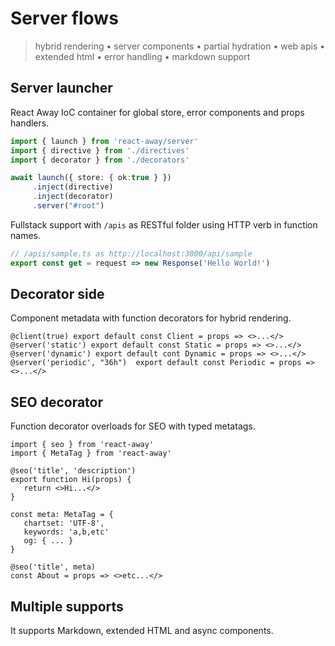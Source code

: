 <script src='../js/index.js'></script>
<style>@import url(../css/index.css);</style> 
<style>@import url(serving.css);</style> 

# Server flows

> hybrid rendering • server components • partial hydration • web apis • extended html • error handling • markdown support


## Server launcher

React Away IoC container for <a onclick='goto("review/reactive.html#global-store")'>global store</a>, <a onclick='goto("review/injection.html#error-components")'>error components</a> and <a onclick='goto("review/directive.html#props-directives")'>props handlers</a>.

```ts
import { launch } from 'react-away/server'
import { directive } from './directives'
import { decorator } from './decorators'

await launch({ store: { ok:true } })
     .inject(directive)
     .inject(decorator)
     .server("#root")
```

Fullstack support with `/apis` as <a onclick='goto("review/rendering.html#restful-apis-folder")'>RESTful</a> folder using HTTP verb in function names. 

```ts
// /apis/sample.ts as http://localhost:3000/api/sample
export const get = request => new Response('Hello World!')
```

## Decorator side

Component metadata with <a onclick='goto("review/decorator.html")'>function decorators</a> for <a onclick='goto("review/hybriding.html")'>hybrid rendering</a>.

```tsx
@client(true) export default const Client = props => <>...</>
@server('static') export default const Static = props => <>...</>
@server('dynamic') export default cont Dynamic = props => <>...</>
@server('periodic', "36h")  export default const Periodic = props => <>...</>
```

## SEO decorator

Function decorator overloads for SEO with typed metatags.

<aside cols='2'>

```tsx
import { seo } from 'react-away'
import { MetaTag } from 'react-away'

@seo('title', 'description') 
export function Hi(props) {
   return <>Hi...</>
}
```

```tsx
const meta: MetaTag = { 
   chartset: 'UTF-8', 
   keywords: 'a,b,etc' 
   og: { ... }
}

@seo('title', meta) 
const About = props => <>etc...</> 
```

</aside>

## Multiple supports

It supports <a onclick='goto("review/multiple.html#markdown-support")'>Markdown</a>, <a onclick='goto("review/multiple.html#extended-html")'>extended HTML</a> and <a onclick='goto("review/multiple.html#async-components")'>async components</a>.

